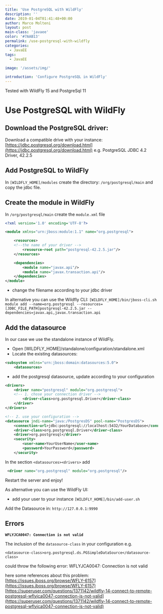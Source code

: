```yaml
---
title: 'Use PostgreSQL with WildFly'
description: ''
date: 2019-01-04T01:41:48+00:00
author: Marco Molteni
layout: post
main-class: 'javaee'
color: '#7AAB13'
permalink: /use-postgresql-with-wildfly
categories:
  - JavaEE
tags:
  - JavaEE
 
image: '/assets/img/'

introduction: 'Configure PostgreSQL in WildFly'
---
```


Tested with WildFly 15 and PostgreSql 11

# Use PostgreSQL with WildFly
## Download the PostgreSQL driver:
Download a compatible drive with your instance:
[https://jdbc.postgresql.org/download.html](https://jdbc.postgresql.org/download.html)
e.g. PostgreSQL JDBC 4.2 Driver, 42.2.5

## Add PostgreSQL to WildFly
In `[WILDFLY_HOME]/modules`
create the directory:
`/org/postgresql/main`
and copy the jdbc file.

## Create the module in WildFly
In `/org/postgresql/main`
create the `module.xml` file

```xml
<?xml version='1.0' encoding='UTF-8'?>

<module xmlns="urn:jboss:module:1.1" name="org.postgresql">

    <resources>
    <!--the name of your driver -->
        <resource-root path="postgresql-42.2.5.jar"/>
    </resources>

    <dependencies>
        <module name="javax.api"/>
        <module name="javax.transaction.api"/>
    </dependencies>
</module>
```
- change the filename according to your jdbc driver

In alternative you can use the Wildfly CLI:
`[WILDFLY_HOME]/bin/jboss-cli.sh`
`module add --name=org.postgresql --resources=[JDBC_FILE_PATH]postgresql-42.2.5.jar --dependencies=javax.api,javax.transaction.api`

## Add the datasource
In our case we use the standalone instance of WildFly.
- Open [WILDFLY_HOME]/standalone/configuration/standalone.xml 
- Locate the existing datasources:

```xml
<subsystem xmlns="urn:jboss:domain:datasources:5.0">
    <datasources>
```

- add the postgresql datasource, update according to your configuration


```xml
<drivers>
    <driver name="postgresql" module="org.postgresql">
    <!-- 1. chose your connection driver -->
        <driver-class>org.postgresql.Driver</driver-class>
    </driver>
</drivers>

<!-- 2. use your configuration -->
<datasource jndi-name="java:/PostgresDS" pool-name="PostgresDS">
    <connection-url>jdbc:postgresql://localhost:5432/YourDatabase</connection-url>
    <driver-class>org.postgresql.Driver</driver-class>
    <driver>org.postgresql</driver>
    <security>
        <user-name>YourUserName</user-name>
        <password>YourPassword</password>
    </security>
```
                    
In the section `<datasources><drivers>` add
```xml
 <driver name="org.postgresql" module="org.postgresql"/>
```
Restart the server and enjoy!

As alternative you can use the WildFly UI:
- add your user to your instance
`[WILDFLY_HOME]/bin/add-user.sh`

Add the Datasource in: `http://127.0.0.1:9990`

## Errors
 
__`WFLYJCA0047: Connection is not valid`__

The inclusion of the `datasource-class` in your configuration e.g.

`<datasource-class>org.postgresql.ds.PGSimpleDataSource</datasource-class>`

could throw the following error: WFLYJCA0047: Connection is not valid

here some references about this problem:
[https://issues.jboss.org/browse/WFLY-6157](https://issues.jboss.org/browse/WFLY-6157)
[https://superuser.com/questions/1371142/wildfly-14-connect-to-remote-postgresql-wflyjca0047-connection-is-not-valid](https://superuser.com/questions/1371142/wildfly-14-connect-to-remote-postgresql-wflyjca0047-connection-is-not-valid)
